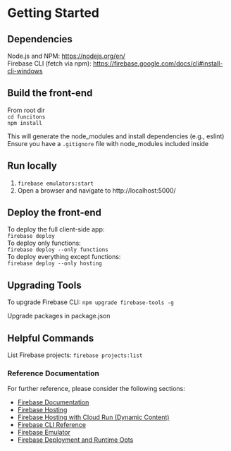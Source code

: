 # Getting Started

## Dependencies
Node.js and NPM:
https://nodejs.org/en/   
Firebase CLI (fetch via npm):
https://firebase.google.com/docs/cli#install-cli-windows
    
## Build the front-end
From root dir    
`cd funcitons`    
`npm install`

This will generate the node_modules and install dependencies (e.g., eslint)
Ensure you have a `.gitignore` file with node_modules included inside

## Run locally
1. `firebase emulators:start`   
2. Open a browser and navigate to http://localhost:5000/     

## Deploy the front-end

To deploy the full client-side app:    
`firebase deploy`   
To deploy only functions:    
`firebase deploy --only functions`    
To deploy everything except functions:    
`firebase deploy --only hosting`   

## Upgrading Tools

To upgrade Firebase CLI: 
`npm upgrade firebase-tools -g`    

Upgrade packages in package.json 

## Helpful Commands

List Firebase projects: 
`firebase projects:list`

### Reference Documentation

For further reference, please consider the following sections:

* [Firebase Documentation](https://firebase.google.com/docs)
* [Firebase Hosting](https://firebase.google.com/docs/hosting)
* [Firebase Hosting with Cloud Run (Dynamic Content)](https://firebase.google.com/docs/hosting)
* [Firebase CLI Reference](https://firebase.google.com/docs/cli/)
* [Firebase Emulator](https://firebase.google.com/docs/functions/local-emulator)
* [Firebase Deployment and Runtime Opts](https://firebase.google.com/docs/functions/manage-functions?authuser=0#set_nodejs_version)